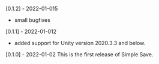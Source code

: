 [0.1.2] - 2022-01-015
-  small bugfixes

[0.1.1] - 2022-01-012
-  added support for Unity version 2020.3.3 and below. 

[0.1.0] - 2022-01-02
This is the first release of Simple Save.